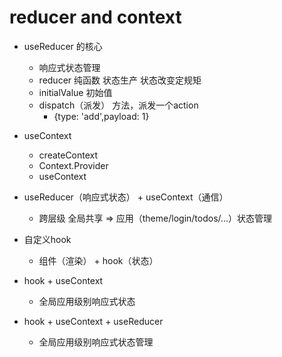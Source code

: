 # reducer and context
- useReducer 的核心
  - 响应式状态管理
  - reducer 纯函数 状态生产 状态改变定规矩
  - initialValue 初始值
  - dispatch（派发） 方法，派发一个action
    - {type: 'add',payload: 1}
- useContext
    - createContext 
    - Context.Provider
    - useContext

- useReducer（响应式状态） + useContext（通信）
  - 跨层级 全局共享 => 应用（theme/login/todos/...）状态管理

- 自定义hook
  - 组件（渲染） + hook（状态）

- hook + useContext
  - 全局应用级别响应式状态
- hook + useContext + useReducer
  - 全局应用级别响应式状态管理